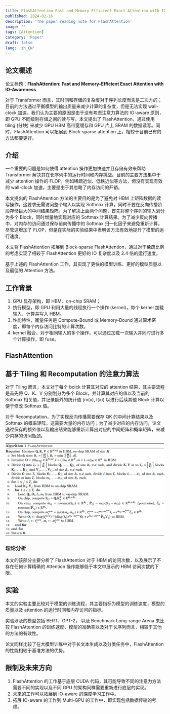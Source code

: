 ```yaml
---
title: FlashAttention Fast and Memory-Efficient Exact Attention with IO-Awareness
published: 2024-02-16
description: 'The paper reading note for FlashAttention'
image: ''
tags: [Attention]
category: 'Paper'
draft: false 
lang: 'zh_CN'
---
```


## 论文概述

论文标题：**FlashAttention: Fast and Memory-Efficient Exact Attention  with IO-Awareness**

对于 Transformer 而言，其时间和存储的复杂度对于序列长度而言是二次方的；目前的方法通过平衡模型的输出质量来减少计算的复杂度，但是无法实现 wall-clock 加速。我们认为主要的原因是由于没有考虑注意力算法的 IO-aware 原则，即 GPU 不同级别存储之间的读与写。本文提出了 FlashAttention，通过使用 tiling (分块) 来减少 GPU HBM 高带宽缓存和 GPU 片上 SRAM 的数据读写。同时，FlashAttention 可以拓展到 Block-sparse attention 上，相较于目前已有的方法都要更好。

## 介绍

一个重要的问题是如何使得 attention 操作更加快速并且存储有效来帮助 Transformer 解决其在长序列中的运行时间和内存挑战。目前的主要方法集中于减少 attention 操作的 FLOP，例如稀疏近似、低秩近似等方法，但没有实现有效的 wall-clock 加速，主要是由于其忽略了内存访问的开销。

本文提出的 FlashAttention 方法的主要目的是为了避免对 HBM 上矩阵数据的读写操作，这要求无需访问整个输入以实现 Softmax 计算，同时不要在反向传播阶段存储巨大的中间结果矩阵。为了解决上面两个问题，首先将整个序列的输入划分为多个 Block，同时增量地实现对应的 Softmax 计算结果。为了减少反向传播中，对内存的访问通过保存前向传播中的 Softmax 归一化因子来避免重新计算。尽管这增加了 FLOP，但是在实际的实验结果中表明该方法有效地提升了模型的运行速度。

本文将 FlashAttention 拓展到 Block-sparse FlashAttention，通过对于稀疏比例的考虑实现了相较于 FlashAttention 更好的 IO 复杂度以及 2.4 倍的运行速度。

基于上述的 FlashAttention 工作，其实现了更快的模型训练、更好的模型质量以及最佳的 Attention 方法。

## 工作背景

1. GPU 显存架构，即 HBM、on-chip SRAM；
2. 执行模型，即 GPU 利用大量的线程执行一个操作 (kernel)，每个 kernel 加载输入、计算并写入 HBM。
3. 性能特性，衡量任务是 Compute-Bound 或 Memory-Bound 通过算术密度，即每个内存访问比特的计算次数。
4. kernel 融合，对于相同输入的多个操作，可以通过加载一次输入并同时进行多个计算操作，即 fuse。

## FlashAttention

## 基于 Tiling 和 Recomputation 的注意力算法

对于 Tiling 而言，本文对于每个 bolck 计算其对应的 attention 结果，其主要流程是首先将 Q、K、V 分别划分为多个 Block，并计算其对应的值以及当前的 Softmax 相关值，并记录额外的统计值 (m(x), l(x)) 以进行后续其他 Block 计算以便于修改 Softmax 值。

对于 Recomputation，为了实现反向传播需要保存 QK 的中间计算结果以及 Softmax 的概率矩阵，这需要大量的内存访问；为了减少对应的内存访问，论文通过保存的额外值以及输出结果能够重新计算出对应的中间矩阵和概率矩阵，来减少内存的访问瓶颈。

![FlashAttention](./assets/flashattention.png)

### 理论分析

本文的该部分主要分析了 FlashAttention 对于 HBM 的访问次数，以及展示了不存在任何计算精确的 Attention 操作能够低于本文中展示的 HBM 访问次数的下限。

## 实验

本文的实验主要比较对于模型的训练流程，其主要指标为模型的训练速度，模型的质量以及 attention 的运行时间和内存访问的指标。

实验涉及的模型包括 BERT、GPT-2， 以及 Benchmark Long-range Arena 来比较 FlashAttention 的训练速度、模型的准确率以及对于长序列而言，相较于其他的方法的有效性。

论文同样比较了在大模型训练中对于长文本生成以及分类任务中，FlashAttention 的性能相较于基准方法的优势。

## 限制及未来方向

1. FlashAttention 的工作基于底层 CUDA 代码，其可能导致不同的注意力方法需要不同的实现以及不同 GPU 的架构同样需要重新进行底层的实现。
2. 未来的工作可以拓展到 IO-aware 的深度学习工作中。
3. 拓展 IO-aware 的工作到 Multi-GPU 的工作中，即实现包括数据传输的考虑。

